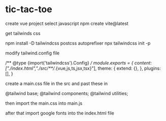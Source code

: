 # tic-tac-toe

create vue project
select javascript
npm create vite@latest

get tailwinds css

npm install -D tailwindcss postcss autoprefixer
npx tailwindcss init -p

modify tailwind.config file

/** @type {import('tailwindcss').Config} */
module.exports = {
  content: ["./index.html","./src/**/*.{vue,js,ts,jsx,tsx}"],
  theme: {
    extend: {},
  },
  plugins: [],
}

create a main.css file in the src and past these in

@tailwind base;
@tailwind components;
@tailwind utilities;

then import the main.css into main.js

after that import google fonts into the index.html file

<link href="https://fonts.googleapis.com/css2?family=Material+Icons+Outlined"
      rel="stylesheet">
